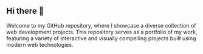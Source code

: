 ## Hi there 👋
Welcome to my GitHub repository, where I showcase a diverse collection of web development projects. This repository serves as a portfolio of my work, featuring a variety of interactive and visually compelling projects built using modern web technologies.
<!-- 
- 🔭 I’m currently working on ... A NEW CYBERSECURITY PROJECT ...
- 🌱 I’m currently learning ... HTML5 ...
- 👯 I’m looking to collaborate on ... MICROSOFT ...
- 🤔 I’m looking for help with ... CREATING NEW CYBERSECURITY PROJECTS TO ADD TO MY RESUME ...
- 💬 Ask me about ... ASK ME ANYTHING YOU WOULD LIKE ...
- 📫 How to reach me: ... EMAIL ME @ryan.adams1277@gmail.com ...
- 😄 Pronouns: ... HE/HIM ...
- ⚡ Fun fact: ... I WAS ADOPTED WHEN I WAS ONE YEARS OLD ...
**Ryan-Adams57/Ryan-Adams57** is a ✨ _special_ ✨ repository because its `README.md` (this file) appears on your GitHub profile.
